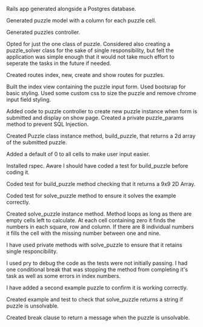 Rails app generated alongside a Postgres database.

Generated puzzle model with a column for each puzzle cell.

Generated puzzles controller.

Opted for just the one class of puzzle. Considered also creating a puzzle_solver class for the sake of single responsibility, but felt the application was simple enough that it would not take much effort to seperate the tasks in the future if needed.

Created routes index, new, create and show routes for puzzles.

Built the index view containing the puzzle input form. Used bootsrap for basic styling. Used some custom css to size the puzzle and remove chrome input field styling.

Added code to puzzle controller to create new puzzle instance when form is submitted and display on show page. Created a private puzzle_params method to prevent SQL Injection.

Created Puzzle class instance method, build_puzzle, that returns a 2d array of the submitted puzzle.

Added a default of 0 to all cells to make user input easier.

Installed rspec. Aware I should have coded a test for build_puzzle before coding it.

Coded test for build_puzzle method checking that it returns a 9x9 2D Array.

Coded test for solve_puzzle method to ensure it solves the example correctly.

Created solve_puzzle instance method. Method loops as long as there are empty cells left to calculate. At each cell containing zero it finds the numbers in each square, row and column. If there are 8 individual numbers it fills the cell with the missing number between one and nine.

I have used private methods with solve_puzzle to ensure that it retains single responcibility.

I used pry to debug the code as the tests were not initially passing. I had one conditional break that was stopping the method from completing it's task as well as some errors in index numbers.

I have added a second example puzzle to confirm it is working correctly.

Created example and test to check that solve_puzzle returns a string if puzzle is unsolvable.

Created break clause to return a message when the puzzle is unsolvable.
